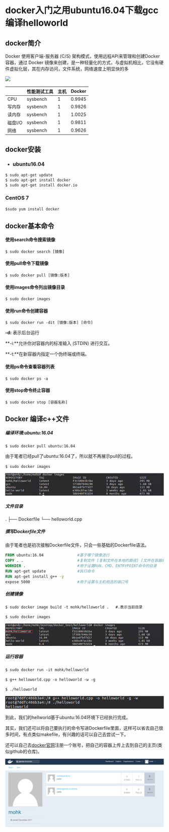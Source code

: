 # docker入门之用ubuntu16.04下载gcc编译helloworld

## docker简介

Docker 使用客户端-服务器 (C/S) 架构模式，使用远程API来管理和创建Docker容器，通过 Docker 镜像来创建，是一种轻量化的方式，与虚拟机相比，它没有硬件虚拟化层，其在内存访问，文件系统，网络速度上明显快的多

![](http://www.runoob.com/wp-content/uploads/2016/04/576507-docker1.png)

|       | 性能测试工具   | 主机   | Docker |
| ----- | -------- | ---- | ------ |
| CPU   | sysbench | 1    | 0.9945 |
| 写内存   | sysbench | 1    | 0.9826 |
| 读内存   | sysbench | 1    | 1.0025 |
| 磁盘I/O | sysbench | 1    | 0.9811 |
| 网络    | sysbench | 1    | 0.9626 |

## docker安装

- ### ubuntu16.04

```shell
$ sudo apt-get update
$ sudo apt-get install docker
$ sudo apt-get install docker.io
```

### CentOS 7

`$sudo yum install docker`



## docker基本命令

#### 使用search命令搜索镜像

`$ sudo docker search [镜像]`

#### 使用pull命令下载镜像

`$ sudo docker pull [镜像:版本]`

#### 使用images命令列出镜像目录

`$ sudo docker images`

#### 使用run命令创建容器

`$ sudo docker run -dit [镜像:版本] [命令]`

**![]()-d:** 表示后台运行

**-i:**允许你对容器内的标准输入 (STDIN) 进行交互。

**-t:**在新容器内指定一个伪终端或终端。

#### 使用ps命令查看容器列表

`$ sudo docker ps -a`

#### 使用stop命令终止容器

`$ sudo docker stop [容器名称]`



## Docker 编译c++文件

##### 编译环境:ubuntu:16.04

`$ sudo docker pull ubuntu:16.04`

由于笔者已经pull了ubuntu:16.04了，所以就不再展示pull的过程。

`$ sudo docker images`

![](https://github.com/moandy/mdpicture/blob/master/1.png)

##### 文件目录

.
├── Dockerfile
└── helloworld.cpp

##### 撰写Dockerfile文件

由于笔者也是初次接触Dockerfile文件，只会一些基础的Dockerfile语法。

```dockerfile
FROM ubuntu:16.04      			#基于哪个镜像进行
COPY . .			  		    #复制文件 [复制文件在本地的路径] [文件在容器的路径]
WORKDIR .                       #用于设置RUN、CMD、ENTRYPOINT命令的目录
RUN apt-get update              #执行命令
RUN apt-get install g++ -y
expose 5000						#用于设置与主机相连的端口号
```

##### 创建镜像

`$ sudo docker image build -t mohk/helloworld .   #.表示当前目录` 

`$ sudo docker images`

![](https://github.com/moandy/mdpicture/blob/master/2.png)

##### 运行容器

`$ sudo docker run -it mohk/helloworld `

`$ g++ helloworld.cpp -o helloworld -w -g `

`$ ./helloworld`

![](https://github.com/moandy/mdpicture/blob/master/3.png)



到此，我们的hellworld基于ubuntu:16.04环境下已经执行完成。

其实，我们还可以将自己要执行的命令写进Dockerfile里面，这样可以省去自己很多时间，有点类似makefile，有兴趣的话可以自己去尝试一下。

还可以自己去[docker官网](https://hub.docker.com/)注册一个账号，把自己的容器上传上去到自己的主页(类似github的仓库)。

![](https://github.com/moandy/mdpicture/blob/master/4.png)
